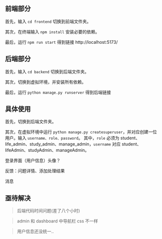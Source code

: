 ## 前端部分

首先，输入 `cd frontend` 切换到前端文件夹。

其次，在终端输入 `npm install` 安装必要的依赖。

最后，运行 `npm run start` 得到链接 http://localhost:5173/

## 后端部分

首先，输入 `cd backend` 切换到后端文件夹。

其次，切换到虚拟环境，并安装所有依赖。

最后，运行 `python manage.py runserver` 得到后端链接 

## 具体使用

首先，切换到后端文件夹。

其次，在虚拟环境中运行 `python manage.py createsuperuser`，并对应创建一位用户。输入 `username、role、password`。
其中，`role` 必须为 student、life_admin、study_admin、manage_admin，`username` 对应 student、lifeAdmin、studyAdmin、manageAdmin。

登录界面（用户信息）头像？

反馈：问题详情、添加处理结果

消息


## 亟待解决

> 后端代码时间问题(差了八个小时)

> admin 和 dashboard 中导航栏 css 不一样

> 用户信息还没统一..